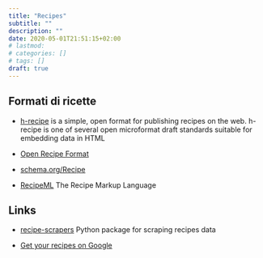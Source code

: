 ```yaml
---
title: "Recipes"
subtitle: ""
description: ""
date: 2020-05-01T21:51:15+02:00
# lastmod: 
# categories: []
# tags: []
draft: true
---
```


## Formati di ricette

- [h-recipe](http://microformats.org/wiki/h-recipe) is a simple, open format for publishing recipes on the web. h-recipe is one of several open microformat draft standards suitable for embedding data in HTML


- [Open Recipe Format](https://open-recipe-format.readthedocs.io/en/latest)

- [schema.org/Recipe](https://schema.org/Recipe)

- [RecipeML](http://www.formatdata.com/recipeml/) The Recipe Markup Language 


## Links

- [recipe-scrapers](https://github.com/hhursev/recipe-scrapers) Python package for scraping recipes data

- [Get your recipes on Google](https://developers.google.com/search/docs/data-types/recipe)
